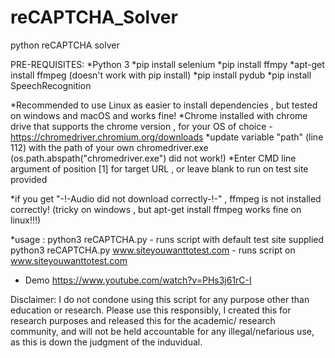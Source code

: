 # reCAPTCHA_Solver
python reCAPTCHA solver

PRE-REQUISITES:
*Python 3
*pip install selenium
*pip install ffmpy
*apt-get install ffmpeg (doesn't work with pip install)
*pip install pydub
*pip install SpeechRecognition

*Recommended to use Linux as easier to install dependencies , but tested on windows and macOS and works fine!
*Chrome installed with chrome drive that supports the chrome version , for your OS of choice - https://chromedriver.chromium.org/downloads
*update variable "path" (line 112) with the path of your own chromedriver.exe (os.path.abspath("chromedriver.exe") did not work!)
*Enter CMD line argument of position [1] for target URL , or leave blank to run on test site provided

*if you get "-!-Audio did not download correctly-!-" , ffmpeg is not installed correctly! (tricky on windows , but apt-get install ffmpeg works fine on linux!!!)

*usage : python3 reCAPTCHA.py  - runs script with default test site supplied
	 python3 reCAPTCHA.py www.siteyouwanttotest.com  - runs script on www.siteyouwanttotest.com
  
* Demo https://www.youtube.com/watch?v=PHs3j61rC-I

Disclaimer: I do not condone using this script for any purpose other than education or research. Please use this responsibly, I created this for research purposes and released this for the academic/ research community, and will not be held accountable for any illegal/nefarious use, as this is down the judgment of the induvidual.
